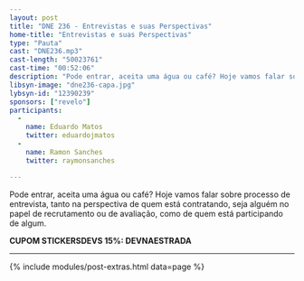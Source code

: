 ```yaml
---
layout: post
title: "DNE 236 - Entrevistas e suas Perspectivas"
home-title: "Entrevistas e suas Perspectivas"
type: "Pauta"
cast: "DNE236.mp3"
cast-length: "50023761"
cast-time: "00:52:06"
description: "Pode entrar, aceita uma água ou café? Hoje vamos falar sobre processo de entrevista, tanto na perspectiva de quem está contratando, seja alguém no papel de recrutamento ou de avaliação, como de quem está participando de algum."
libsyn-image: "dne236-capa.jpg"
lybsyn-id: "12390239"
sponsors: ["revelo"]
participants:
  -
    name: Eduardo Matos
    twitter: eduardojmatos
  -
    name: Ramon Sanches
    twitter: raymonsanches

---
```


Pode entrar, aceita uma água ou café? Hoje vamos falar sobre processo de entrevista, tanto na perspectiva de quem está contratando, seja alguém no papel de recrutamento ou de avaliação, como de quem está participando de algum.

<strong>CUPOM STICKERSDEVS 15%: DEVNAESTRADA</strong>
<br>

---

{% include modules/post-extras.html data=page %}
